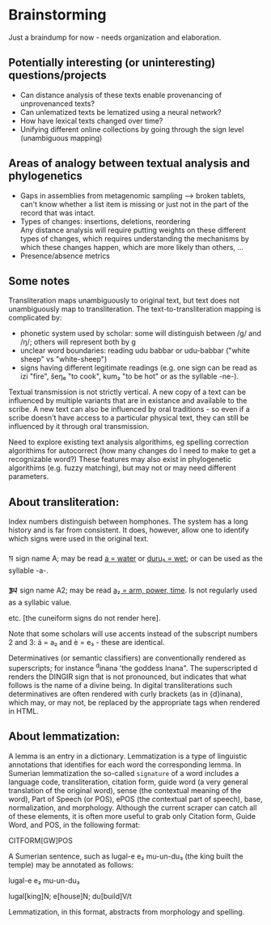 # Brainstorming  

Just a braindump for now - needs organization and elaboration.  

## Potentially interesting (or uninteresting) questions/projects  
- Can distance analysis of these texts enable provenancing of unprovenanced texts?  
- Can unlematized texts be lematized using a neural network? 
- How have lexical texts changed over time?  
- Unifying different online collections by going through the sign level (unambiguous mapping)


## Areas of analogy between textual analysis and phylogenetics  
- Gaps in assemblies from metagenomic sampling --> broken tablets, can't know whether a list item is missing or just not in the part of the 
record that was intact.  
- Types of changes: insertions, deletions, reordering  
  Any distance analysis will require putting weights on these different types of changes, which requires understanding the mechanisms by 
  which these changes happen, which are more likely than others, ...  
- Presence/absence metrics

## Some notes  
Transliteration maps unambiguously to original text, but text does not unambiguously map to transliteration. The text-to-transliteration mapping is complicated by:   
- phonetic system used by scholar: some will distinguish between /g/ and /ŋ/; others will represent both by g
- unclear word boundaries: reading udu babbar or udu-babbar ("white sheep" vs "white-sheep")
- signs having different legitimate readings (e.g. one sign can be read as izi "fire", šeŋ₆ "to cook", kum₂ "to be hot" or as the syllable -ne-).  

Textual transmission is not strictly vertical. A new copy of a text can be influenced by multiple variants that are in existance and
available to the scribe. A new text can also be influenced by oral traditions - so even if a scribe doesn't have access to a particular 
physical text, they can still be influenced by it through oral transmission. 

Need to explore existing text analysis algorithims, eg spelling correction algorithims for autocorrect (how many changes do I need to make
to get a recognizable word?) These features may also exist in phylogenetic algorithims (e.g. fuzzy matching), but may not or may need 
different parameters.

## About transliteration:
Index numbers distinguish between homphones. The system has a long history and is far from consistent. It does, however, allow one to identify which signs were used in the original text.


𒀀 sign name A; may be read [a = water](http://psd.museum.upenn.edu/epsd/e4.html) or [duru₅ = wet](http://psd.museum.upenn.edu/epsd/epsd/e1154.html); or can be used as the syllable -a-.

𒀉 sign name A2; may be read [a₂ = arm, power, time](http://psd.museum.upenn.edu/epsd/e1.html). Is not regularly used as a syllabic value.

etc. [the cuneiform signs do not render here].

Note that some scholars will use accents instead of the subscript numbers 2 and 3: á = a₂ and è = e₃ - these are identical.

Determinatives (or semantic classifiers) are conventionally rendered as superscripts; for instance <sup>d</sup>inana 'the goddess Inana". The superscripted d renders the DINGIR sign that is not pronounced, but indicates that what follows is the name of a divine being. In digital transliterations such determinatives are often rendered with curly brackets (as in {d}inana), which may, or may not, be replaced by the appropriate tags when rendered in HTML.

## About lemmatization:
A lemma is an entry in a dictionary. Lemmatization is a type of linguistic annotations that identifies for each word the corresponding lemma. In Sumerian lemmatization the so-called `signature` of a word includes a language code, transliteration, citation form, guide word (a very general translation of the original word), sense (the contextual meaning of the word), Part of Speech (or POS), ePOS (the contextual part of speech), base, normalization, and morphology. Although the current scraper can catch all of these elements, it is often more useful to grab only Citation form, Guide Word, and POS, in the following format:

CITFORM[GW]POS

A Sumerian sentence, such as lugal-e e₂ mu-un-du₃ (the king built the temple) may be annotated as follows:

lugal-e e₂ mu-un-du₃

lugal[king]N; e[house]N; du[build]V/t

Lemmatization, in this format, abstracts from morphology and spelling.
